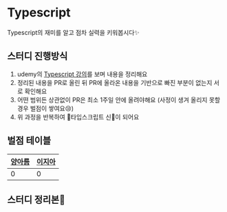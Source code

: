 # Typescript
Typescript의 재미를 알고 점차 실력을 키워봅시다✨

## 스터디 진행방식
1. udemy의 [Typescript 강의](https://www.udemy.com/course/best-typescript-21/)를 보며 내용을 정리해요
2. 정리된 내용을 PR로 올린 뒤 PR에 올라온 내용을 기반으로 빠진 부분이 없는지 서로 확인해요
3. 어떤 범위든 상관없이 PR은 최소 1주일 안에 올려야해요 (사정이 생겨 올리지 못할 경우 벌점이 쌓여요😢)
4. 위 과정을 반복하여 🥳타입스크립트 신🎉이 되어요

## 벌점 테이블
|[양아름](https://github.com/areumsheep)|[이지아](https://github.com/JiaLee0707)|
|-|-|
|0|0|

## 스터디 정리본📝
